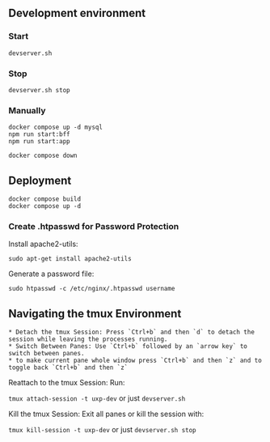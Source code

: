 
## Development environment

### Start
`devserver.sh`

### Stop
`devserver.sh stop`

### Manually 
```
docker compose up -d mysql
npm run start:bff
npm run start:app

docker compose down
```

## Deployment
```
docker compose build
docker compose up -d
```


### Create .htpasswd for Password Protection
Install apache2-utils:

`sudo apt-get install apache2-utils`

Generate a password file:

`sudo htpasswd -c /etc/nginx/.htpasswd username`


## Navigating the tmux Environment

    * Detach the tmux Session: Press `Ctrl+b` and then `d` to detach the session while leaving the processes running.
    * Switch Between Panes: Use `Ctrl+b` followed by an `arrow key` to switch between panes.
    * to make current pane whole window press `Ctrl+b` and then `z` and to toggle back `Ctrl+b` and then `z` 

Reattach to the tmux Session: Run:

`tmux attach-session -t uxp-dev` or just `devserver.sh`

Kill the tmux Session: Exit all panes or kill the session with:

`tmux kill-session -t uxp-dev` or just `devserver.sh stop`
